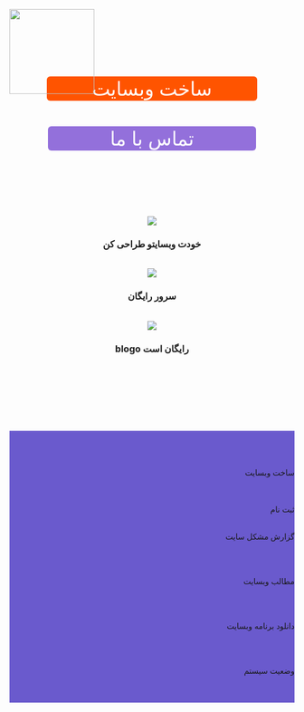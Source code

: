 
<p align="ceter" style="text-align: left; position: fixed; ">
<img width="150" height="150" src="https://user-images.githubusercontent.com/77159072/126009207-e940ca64-fa1d-48f2-b1f8-caba73de8a4d.jpg">
</p>
<script>
 

console.log("اگر شما برنامه نویس هستید به این وبسایت خوش آمدید ")






</script>

<br>
<br>
<br>
<br>
<br>

<html lang="fa-IR">
<head>













</head>


<body style="text-align: right;">
<title>ساخت وب سایت</title>
<center>

<a/>
</center>
<br>

<br>

<div class="wrapper" style="text-align: center; " >
 



  <a href="blog.my.html" class="button" style="background-color:#FF5400; color:#FFFFFF;padding:1px 80px; text-decoration:none; display: inline-block; cursor: pointer; border-radius:6px; border:2px   text-align: center; font-size: 34px; ">ساخت وبسایت</a>

</div>
<br>
<div class="wrapper" style="text-align: center; " >
 



  <a href="#" class="button" style="background-color:#9370DB; color:#FFFFFF; padding:1px 110px; text-decoration:none; display: inline-block; cursor: pointer; border-radius:6px; border:2px  text-align: center; font-size: 34px; ">تماس با ما</a>


</div>




<main>





<br>

<br>
<br>

<br>

<br>

<br>

<center> 
<a href="dt.html">


<img src= "https://user-images.githubusercontent.com/77159072/125670662-bf4aad8f-004c-4a5f-88a0-4d60a81a66dc.jpg">
<br>
</a>

<h3>خودت وبسایتو طراحی کن</h3>
<br>

<a href="cv.html">
<img src= "https://user-images.githubusercontent.com/77159072/125669934-caa2cbab-61bd-4cd1-8c94-dd52b0a397ad.png">
<br>
</a>
<h3>سرور رایگان</h3>
<br>
<a href="lotbm.html">
<img src= "https://user-images.githubusercontent.com/77159072/125669434-95b9ce9d-4a25-42fa-a000-7513ef75b478.jpg">
<br>
</a>
<h3>blogo رایگان است</h3>
<br>


</center>





<footer>


</footer>

<br>

<br>
<br>

<br>
<br>

<br>
<body alink="Orange" link="white" vlink="white">
<div style="background-color:#6A5ACD; text-align: right; " alink="green">
<br>
<br>
<br>  <a href="blog.my.html" style=" text-decoration:none;">


ساخت وبسایت 


</a>
<br>
<br>
<a href="blog.html" style="text-decoration:none;">
ثبت نام

</a>
<br>
<br>

<a href="help.html" style=" text-decoration:none;">


 


گزارش مشکل سایت
</a>




<br>
<br>
<a href="ermas.html" style="text-decoration:none;">

مطالب وبسایت




</a>
<br>
<br>
<a href="don12.html" style=" text-decoration:none;">

دانلود برنامه وبسایت 



</a>
<br>
<br>
<a href="https://assspt.github.io/status.blogo/" style="text-decoration:none;">

 وضعیت سیستم



</a>
</center>
<br>
<br>
</div>
